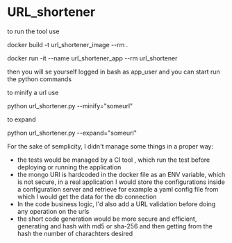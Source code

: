 # URL_shortener

to run the tool use 

docker build -t url_shortener_image --rm .

docker run -it --name url_shortener_app --rm url_shortener

then you will se yourself logged in bash as app_user and you can start run the python commands

to minify a url use

python url_shortener.py --minify="someurl"

to expand 

python url_shortener.py --expand="someurl"

For the sake of semplicity, I didn't manage some things in a proper way:

- the tests would be managed by a CI tool , which run the test before deploying or running the application
- the mongo URI is hardcoded in the docker file as an ENV variable, which is not secure, in a real application I would store the configurations inside a configuration server and retrieve for example a yaml config file from which I would get the data for the db connection
- In the code business logic, I'd also add a URL validation before doing any operation on the urls
- the short code generation would be more secure and efficient, generating and hash with md5 or sha-256 and then getting from the hash the number of charachters desired
